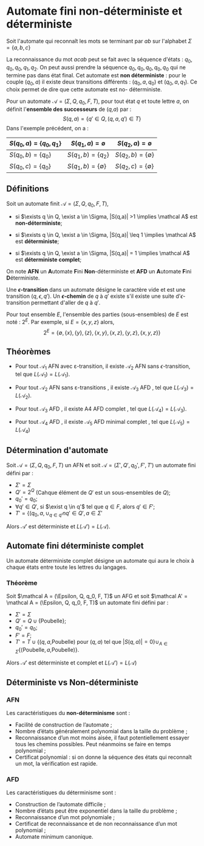 # Automate fini non-déterministe et déterministe

Soit l'automate qui reconnaît les mots se terminant par *ab* sur l'alphabet $\Sigma = \{a,b,c \}$

La reconnaissance du mot *acab* peut se fait avec la séquence d'états : $q_0,q_0,q_0,q_1,q_2$. On peut aussi prendre la séquence $q_0,q_0,q_0,q_0,q_0$ qui ne termine pas dans état final. Cet automate est **non déterministe** : pour le couple ($q_0,a$) il existe deux transitions différents : $(q_0,a,q_0)$ et $(q_0,a,q_1)$. Ce choix permet de dire que cette automate est no- déterministe.

Pour un automate $\mathcal A = (\Sigma, Q, q_0, F,T)$, pour tout état $q$ et toute lettre $a$, on définit l'**ensemble des successeurs** de  (*q,a*) par :
$$
S(q,a) = \{q' \in Q,(q,a,q') \in T \}
$$
 Dans l'exemple précédent, on a :

| $S(q_0,a) = \{q_0,q_1 \}$ | $S(q_1,a) = \emptyset$     | $S(q_2,a)=\emptyset$       |
| ------------------------- | -------------------------- | -------------------------- |
| $S(q_0,b) = \{q_0\}$      | $S(q_1,b) = \{q_2\}$       | $S(q_2,b) = \{\emptyset\}$ |
| $S(q_0,c) = \{q_0\}$      | $S(q_1,b) = \{\emptyset\}$ | $S(q_2,c) = \{\emptyset\}$ |

## Définitions

Soit un automate finit $\mathcal A =(\Sigma,Q,q_0,F,T)$,

* si $\exists q \in Q, \exist a \in \Sigma, |S(q,a)| >1 \implies \mathcal A$ est **non-déterministe**; 
* si $\exists q \in Q, \exist a \in \Sigma, |S(q,a)| \leq 1 \implies \mathcal A$ est **déterministe**;

* si $\exists q \in Q, \exist a \in \Sigma, |S(q,a)| = 1 \implies \mathcal A$ est **déterministe complet**;

On note **AFN** un **A**utomate **F**ini **Non**-déterministe et **AFD** un **A**utomate **F**ini **D**éterministe.

Une **$\epsilon$-transition** dans un automate désigne le caractère vide et est une transition ($q, \epsilon , q'$). Un **$\epsilon$-chemin** de $q$ à $q'$ existe s'il existe une suite d'$\epsilon$-transition permettant d'aller de $q$ à $q'$.

Pour tout ensemble $E$, l'ensemble des parties (sous-ensembles) de $E$ est noté : $2^E$. Par exemple, si $E=\{x,y,z\}$ alors, 
$$
2^E=\{\emptyset, \{x\}, \{y\}, \{z\}, \{x, y\}, \{x, z\}, \{y, z\}, \{x, y, z\}\}
$$

## Théorèmes

* Pour tout $\mathcal A_1$ AFN avec ε-transition, il existe $\mathcal A_2$ AFN sans $\epsilon$-transition, tel que $L(\mathcal A_1) = L(\mathcal A_1)$.

* Pour tout $\mathcal A_2$ AFN sans ε-transitions , il existe $\mathcal A_3$ AFD , tel que $L(\mathcal A_3) = L(\mathcal A_2)$.

* Pour tout $\mathcal A_3$ AFD , il existe A4 AFD complet , tel que $L(\mathcal A_4) = L(\mathcal A_3)$.

* Pour tout $\mathcal A_4$ AFD , il existe $\mathcal A_5$ AFD minimal complet , tel que $L(\mathcal A_5) = L(\mathcal A_4)$

## Détermination d'automate

Soit $\mathcal A = (\Sigma,Q,q_0,F,T)$ un AFN et soit $\mathcal A = (\Sigma',Q',q_0',F',T')$ un automate fini défini par :

* $\Sigma' = \Sigma$
* $Q' = 2^Q$ (Cahque élément de $Q'$ est un sous-ensembles de $Q$);
* $q_0'= {q_0}$;
* $\forall q' \in Q'$, si $\exist q \in q'$ tel que $q \in F$, alors $q' \in F'$;
* $T'=\{(q_0, a, \cup_{q\in q'}n q' \in Q',a \in \Sigma'$

Alors $\mathcal A'$ est déterministe et $L(\mathcal A')=L(\mathcal A)$.

## Automate fini déterministe complet

Un automate déterministe complet désigne un automate qui aura le choix à chaque états entre toute les lettres du langages. 

### Théorème

Soit $\mathcal A = (\Epsilon, Q, q_0, F, T)$ un AFG et soit $\mathcal A' = \mathcal A = (\Epsilon, Q, q_0, F, T)$ un automate fini défini par :

* $\Sigma' = \Sigma$
* $Q' = Q \cup \{$Poubelle$\}$;
* $q_0'= q_0$;
* $F'=F$;
* $T'= T\cup \{(q,a,$Poubelle$)$ pour $(q,a)$ tel que $|S(q,a)|=0\} \cup_{A\in \Sigma} \{($Poubelle$,a,$Poubelle$) \}$. 

Alors $\mathcal A'$ est déterministe et complet et $L(\mathcal A') = L(\mathcal A)$

## Déterministe vs Non-déterministe

### AFN

Les caractéristiques du **non-déterminisme** sont : 

* Facilité de construction de l’automate ; 
* Nombre d’états généralement polynomial dans la taille du problème ;
* Reconnaissance d’un mot moins aisée, il faut potentiellement essayer tous les chemins possibles. Peut néanmoins se faire en temps polynomial ;
* Certificat polynomial : si on donne la séquence des états qui reconnaît un mot, la vérification est rapide.

### AFD

Les caractéristiques du déterminisme sont : 

* Construction de l’automate difficile ;
* Nombre d’états peut être exponentiel dans la taille du problème ; 
* Reconnaissance d’un mot polynomiale ; 
* Certificat de reconnaissance et de non reconnaissance d’un mot polynomial ; 
* Automate minimum canonique.